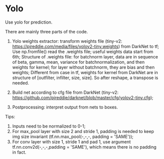 # Yolo
Use yolo for prediction.

  There are mainly three parts of the code.
  1. Yolo weights extractor: transform weights file (tiny-v2: https://pjreddie.com/media/files/yolov2-tiny.weights) from DarkNet to tf;
    Use np.fromfile() read the .weights file; useful weights data start from 6th;
    Structure of .weights file: for batchnorm layer, data are in sequence of beta, gamma, mean, variance for batchnormalization, and then weights for kernel; for layer without batchnorm, they are bias and then weights;
    Different from case in tf, weights for kernel from DarkNet are in structure of [outfilter, infilter, size, size]. So after reshape, a transpose is needed. 
    
  2. Build net according to cfg file from DarkNet (tiny-v2: https://github.com/pjreddie/darknet/blob/master/cfg/yolov2-tiny.cfg);
  3. Postprocessing: interpret output from nets to boxes.
  
  Tips:
  1. Inputs need to be normalized to 0-1;
  2. For max_pool layer with size 2 and stride 1, padding is needed to keep img size invariant (tf.nn.max_pool(-,-,-, padding = 'SAME'));
  3. For conv layer with size 1, stride 1 and pad 1, use argument tf.nn.conv2d(-,-,-,padding = 'SAME'), which means there is no padding in fact.
